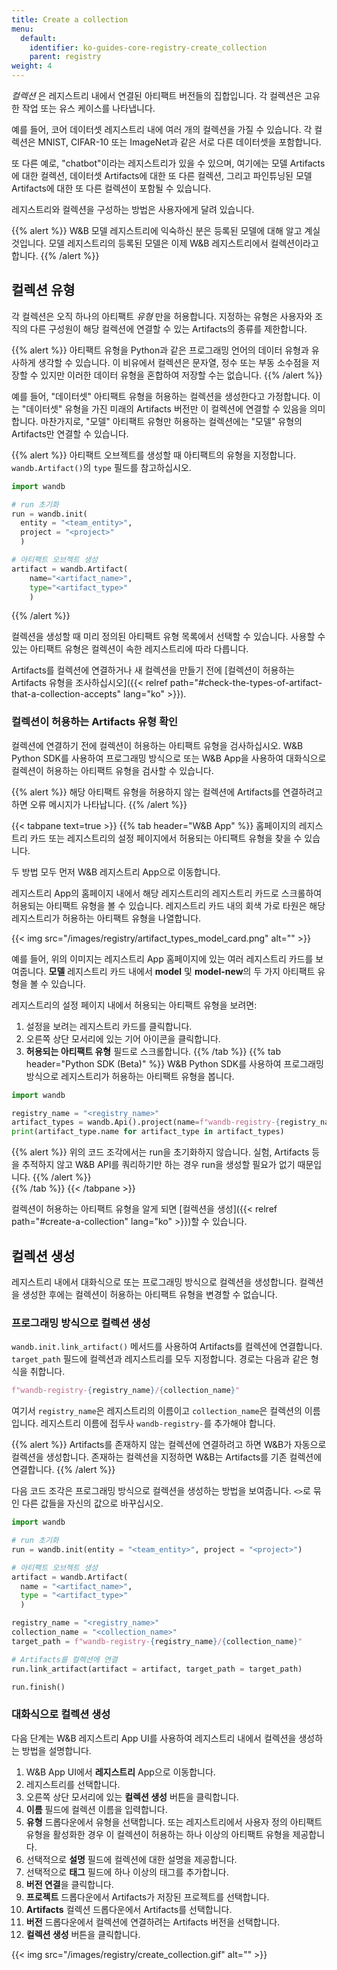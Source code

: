```yaml
---
title: Create a collection
menu:
  default:
    identifier: ko-guides-core-registry-create_collection
    parent: registry
weight: 4
---
```


*컬렉션* 은 레지스트리 내에서 연결된 아티팩트 버전들의 집합입니다. 각 컬렉션은 고유한 작업 또는 유스 케이스를 나타냅니다.

예를 들어, 코어 데이터셋 레지스트리 내에 여러 개의 컬렉션을 가질 수 있습니다. 각 컬렉션은 MNIST, CIFAR-10 또는 ImageNet과 같은 서로 다른 데이터셋을 포함합니다.

또 다른 예로, "chatbot"이라는 레지스트리가 있을 수 있으며, 여기에는 모델 Artifacts에 대한 컬렉션, 데이터셋 Artifacts에 대한 또 다른 컬렉션, 그리고 파인튜닝된 모델 Artifacts에 대한 또 다른 컬렉션이 포함될 수 있습니다.

레지스트리와 컬렉션을 구성하는 방법은 사용자에게 달려 있습니다.

{{% alert %}}
W&B 모델 레지스트리에 익숙하신 분은 등록된 모델에 대해 알고 계실 것입니다. 모델 레지스트리의 등록된 모델은 이제 W&B 레지스트리에서 컬렉션이라고 합니다.
{{% /alert %}}

## 컬렉션 유형

각 컬렉션은 오직 하나의 아티팩트 *유형* 만을 허용합니다. 지정하는 유형은 사용자와 조직의 다른 구성원이 해당 컬렉션에 연결할 수 있는 Artifacts의 종류를 제한합니다.

{{% alert %}}
아티팩트 유형을 Python과 같은 프로그래밍 언어의 데이터 유형과 유사하게 생각할 수 있습니다. 이 비유에서 컬렉션은 문자열, 정수 또는 부동 소수점을 저장할 수 있지만 이러한 데이터 유형을 혼합하여 저장할 수는 없습니다.
{{% /alert %}}

예를 들어, "데이터셋" 아티팩트 유형을 허용하는 컬렉션을 생성한다고 가정합니다. 이는 "데이터셋" 유형을 가진 미래의 Artifacts 버전만 이 컬렉션에 연결할 수 있음을 의미합니다. 마찬가지로, "모델" 아티팩트 유형만 허용하는 컬렉션에는 "모델" 유형의 Artifacts만 연결할 수 있습니다.

{{% alert %}}
아티팩트 오브젝트를 생성할 때 아티팩트의 유형을 지정합니다. `wandb.Artifact()`의 `type` 필드를 참고하십시오.

```python
import wandb

# run 초기화
run = wandb.init(
  entity = "<team_entity>",
  project = "<project>"
  )

# 아티팩트 오브젝트 생성
artifact = wandb.Artifact(
    name="<artifact_name>", 
    type="<artifact_type>"
    )
```
{{% /alert %}}
 

컬렉션을 생성할 때 미리 정의된 아티팩트 유형 목록에서 선택할 수 있습니다. 사용할 수 있는 아티팩트 유형은 컬렉션이 속한 레지스트리에 따라 다릅니다.

Artifacts를 컬렉션에 연결하거나 새 컬렉션을 만들기 전에 [컬렉션이 허용하는 Artifacts 유형을 조사하십시오]({{< relref path="#check-the-types-of-artifact-that-a-collection-accepts" lang="ko" >}}).

### 컬렉션이 허용하는 Artifacts 유형 확인

컬렉션에 연결하기 전에 컬렉션이 허용하는 아티팩트 유형을 검사하십시오. W&B Python SDK를 사용하여 프로그래밍 방식으로 또는 W&B App을 사용하여 대화식으로 컬렉션이 허용하는 아티팩트 유형을 검사할 수 있습니다.

{{% alert %}}
해당 아티팩트 유형을 허용하지 않는 컬렉션에 Artifacts를 연결하려고 하면 오류 메시지가 나타납니다.
{{% /alert %}}

{{< tabpane text=true >}}
  {{% tab header="W&B App" %}}
홈페이지의 레지스트리 카드 또는 레지스트리의 설정 페이지에서 허용되는 아티팩트 유형을 찾을 수 있습니다.

두 방법 모두 먼저 W&B 레지스트리 App으로 이동합니다.

레지스트리 App의 홈페이지 내에서 해당 레지스트리의 레지스트리 카드로 스크롤하여 허용되는 아티팩트 유형을 볼 수 있습니다. 레지스트리 카드 내의 회색 가로 타원은 해당 레지스트리가 허용하는 아티팩트 유형을 나열합니다.

{{< img src="/images/registry/artifact_types_model_card.png" alt="" >}}

예를 들어, 위의 이미지는 레지스트리 App 홈페이지에 있는 여러 레지스트리 카드를 보여줍니다. **모델** 레지스트리 카드 내에서 **model** 및 **model-new**의 두 가지 아티팩트 유형을 볼 수 있습니다.

레지스트리의 설정 페이지 내에서 허용되는 아티팩트 유형을 보려면:

1. 설정을 보려는 레지스트리 카드를 클릭합니다.
2. 오른쪽 상단 모서리에 있는 기어 아이콘을 클릭합니다.
3. **허용되는 아티팩트 유형** 필드로 스크롤합니다.
  {{% /tab %}}
  {{% tab header="Python SDK (Beta)" %}}
W&B Python SDK를 사용하여 프로그래밍 방식으로 레지스트리가 허용하는 아티팩트 유형을 봅니다.

```python
import wandb

registry_name = "<registry_name>"
artifact_types = wandb.Api().project(name=f"wandb-registry-{registry_name}").artifact_types()
print(artifact_type.name for artifact_type in artifact_types)
```

{{% alert %}}
위의 코드 조각에서는 run을 초기화하지 않습니다. 실험, Artifacts 등을 추적하지 않고 W&B API를 쿼리하기만 하는 경우 run을 생성할 필요가 없기 때문입니다.
{{% /alert %}}  
  {{% /tab %}}
{{< /tabpane >}}

컬렉션이 허용하는 아티팩트 유형을 알게 되면 [컬렉션을 생성]({{< relref path="#create-a-collection" lang="ko" >}})할 수 있습니다.

## 컬렉션 생성

레지스트리 내에서 대화식으로 또는 프로그래밍 방식으로 컬렉션을 생성합니다. 컬렉션을 생성한 후에는 컬렉션이 허용하는 아티팩트 유형을 변경할 수 없습니다.

### 프로그래밍 방식으로 컬렉션 생성

`wandb.init.link_artifact()` 메서드를 사용하여 Artifacts를 컬렉션에 연결합니다. `target_path` 필드에 컬렉션과 레지스트리를 모두 지정합니다. 경로는 다음과 같은 형식을 취합니다.

```python
f"wandb-registry-{registry_name}/{collection_name}"
```

여기서 `registry_name`은 레지스트리의 이름이고 `collection_name`은 컬렉션의 이름입니다. 레지스트리 이름에 접두사 `wandb-registry-`를 추가해야 합니다.

{{% alert %}}
Artifacts를 존재하지 않는 컬렉션에 연결하려고 하면 W&B가 자동으로 컬렉션을 생성합니다. 존재하는 컬렉션을 지정하면 W&B는 Artifacts를 기존 컬렉션에 연결합니다.
{{% /alert %}}

다음 코드 조각은 프로그래밍 방식으로 컬렉션을 생성하는 방법을 보여줍니다. `<>`로 묶인 다른 값들을 자신의 값으로 바꾸십시오.

```python
import wandb

# run 초기화
run = wandb.init(entity = "<team_entity>", project = "<project>")

# 아티팩트 오브젝트 생성
artifact = wandb.Artifact(
  name = "<artifact_name>",
  type = "<artifact_type>"
  )

registry_name = "<registry_name>"
collection_name = "<collection_name>"
target_path = f"wandb-registry-{registry_name}/{collection_name}"

# Artifacts를 컬렉션에 연결
run.link_artifact(artifact = artifact, target_path = target_path)

run.finish()
```

### 대화식으로 컬렉션 생성

다음 단계는 W&B 레지스트리 App UI를 사용하여 레지스트리 내에서 컬렉션을 생성하는 방법을 설명합니다.

1. W&B App UI에서 **레지스트리** App으로 이동합니다.
2. 레지스트리를 선택합니다.
3. 오른쪽 상단 모서리에 있는 **컬렉션 생성** 버튼을 클릭합니다.
4. **이름** 필드에 컬렉션 이름을 입력합니다.
5. **유형** 드롭다운에서 유형을 선택합니다. 또는 레지스트리에서 사용자 정의 아티팩트 유형을 활성화한 경우 이 컬렉션이 허용하는 하나 이상의 아티팩트 유형을 제공합니다.
6. 선택적으로 **설명** 필드에 컬렉션에 대한 설명을 제공합니다.
7. 선택적으로 **태그** 필드에 하나 이상의 태그를 추가합니다.
8. **버전 연결**을 클릭합니다.
9. **프로젝트** 드롭다운에서 Artifacts가 저장된 프로젝트를 선택합니다.
10. **Artifacts** 컬렉션 드롭다운에서 Artifacts를 선택합니다.
11. **버전** 드롭다운에서 컬렉션에 연결하려는 Artifacts 버전을 선택합니다.
12. **컬렉션 생성** 버튼을 클릭합니다.

{{< img src="/images/registry/create_collection.gif" alt="" >}}

